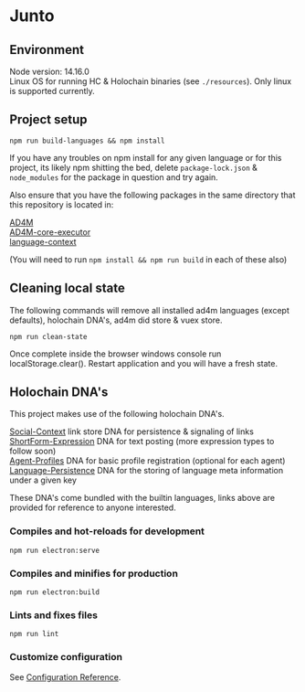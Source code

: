 # Junto

## Environment
Node version: 14.16.0<br>
Linux OS for running HC & Holochain binaries (see `./resources`). Only linux is supported currently.

## Project setup
```
npm run build-languages && npm install
```

If you have any troubles on npm install for any given language or for this project, its likely npm shitting the bed, delete `package-lock.json` & `node_modules` for the package in question and try again. 

Also ensure that you have the following packages in the same directory that this repository is located in:<br>

[AD4M](https://github.com/perspect3vism/ad4m)<br>
[AD4M-core-executor](https://github.com/perspect3vism/ad4m-executor)<br>
[language-context](https://github.com/perspect3vism/language-context)<br>

(You will need to run `npm install && npm run build` in each of these also)

## Cleaning local state

The following commands will remove all installed ad4m languages (except defaults), holochain DNA's, ad4m did store & vuex store.

```
npm run clean-state
```

Once complete inside the browser windows console run localStorage.clear(). Restart application and you will have a fresh state.

## Holochain DNA's

This project makes use of the following holochain DNA's.

[Social-Context](https://github.com/juntofoundation/Social-Context) link store DNA for persistence & signaling of links <br>
[ShortForm-Expression](https://github.com/juntofoundation/Short-Form-Expression) DNA for text posting (more expression types to follow soon)<br>
[Agent-Profiles](https://github.com/jdeepee/profiles) DNA for basic profile registration (optional for each agent)<br>
[Language-Persistence](https://github.com/perspect3vism/language-persistence) DNA for the storing of language meta information under a given key<br>

These DNA's come bundled with the builtin languages, links above are provided for reference to anyone interested.

### Compiles and hot-reloads for development
```
npm run electron:serve
```

### Compiles and minifies for production
```
npm run electron:build
```

### Lints and fixes files
```
npm run lint
```

### Customize configuration
See [Configuration Reference](https://cli.vuejs.org/config/).
